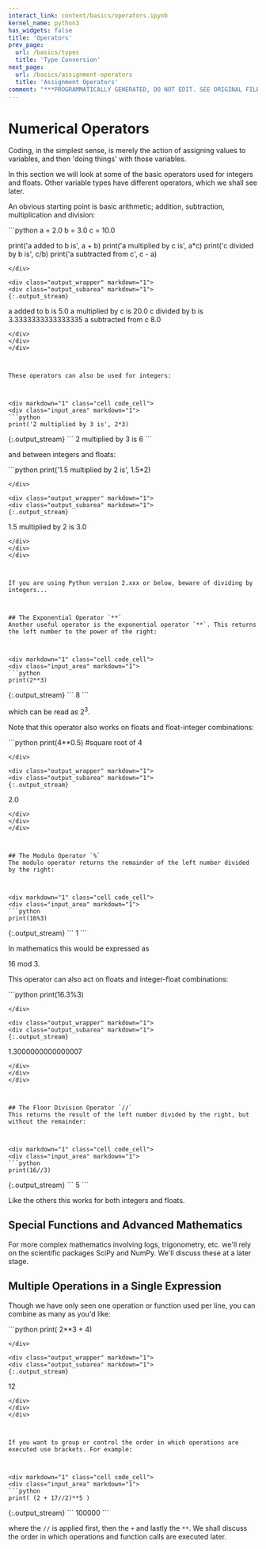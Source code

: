 ```yaml
---
interact_link: content/basics/operators.ipynb
kernel_name: python3
has_widgets: false
title: 'Operators'
prev_page:
  url: /basics/types
  title: 'Type Conversion'
next_page:
  url: /basics/assignment-operators
  title: 'Assignment Operators'
comment: "***PROGRAMMATICALLY GENERATED, DO NOT EDIT. SEE ORIGINAL FILES IN /content***"
---
```

# Numerical Operators
<!--- Rename to arithmatic operators? -->



Coding, in the simplest sense, is merely the action of assigning values to variables, and then 'doing things' with those variables.

In this section we will look at some of the basic operators used for integers and floats. Other variable types have different operators, which we shall see later.

An obvious starting point is basic arithmetic; addition, subtraction, multiplication and division:



<div markdown="1" class="cell code_cell">
<div class="input_area" markdown="1">
```python
a = 2.0
b = 3.0
c = 10.0

print('a added to b is', a + b)
print('a multiplied by c is', a*c)
print('c divided by b is', c/b)
print('a subtracted from c', c - a)

```
</div>

<div class="output_wrapper" markdown="1">
<div class="output_subarea" markdown="1">
{:.output_stream}
```
a added to b is 5.0
a multiplied by c is 20.0
c divided by b is 3.3333333333333335
a subtracted from c 8.0
```
</div>
</div>
</div>



These operators can also be used for integers:



<div markdown="1" class="cell code_cell">
<div class="input_area" markdown="1">
```python
print('2 multiplied by 3 is', 2*3)

```
</div>

<div class="output_wrapper" markdown="1">
<div class="output_subarea" markdown="1">
{:.output_stream}
```
2 multiplied by 3 is 6
```
</div>
</div>
</div>



and between integers and floats:



<div markdown="1" class="cell code_cell">
<div class="input_area" markdown="1">
```python
print('1.5 multiplied by 2 is', 1.5*2)

```
</div>

<div class="output_wrapper" markdown="1">
<div class="output_subarea" markdown="1">
{:.output_stream}
```
1.5 multiplied by 2 is 3.0
```
</div>
</div>
</div>



If you are using Python version 2.xxx or below, beware of dividing by integers...



## The Exponential Operator `**`
Another useful operator is the exponential operator `**`. This returns the left number to the power of the right:



<div markdown="1" class="cell code_cell">
<div class="input_area" markdown="1">
```python
print(2**3)

```
</div>

<div class="output_wrapper" markdown="1">
<div class="output_subarea" markdown="1">
{:.output_stream}
```
8
```
</div>
</div>
</div>



which can be read as $2^3$.

Note that this operator also works on floats and float-integer combinations:



<div markdown="1" class="cell code_cell">
<div class="input_area" markdown="1">
```python
print(4**0.5) #square root of 4

```
</div>

<div class="output_wrapper" markdown="1">
<div class="output_subarea" markdown="1">
{:.output_stream}
```
2.0
```
</div>
</div>
</div>



## The Modulo Operator `%`
The modulo operator returns the remainder of the left number divided by the right:



<div markdown="1" class="cell code_cell">
<div class="input_area" markdown="1">
```python
print(16%3)

```
</div>

<div class="output_wrapper" markdown="1">
<div class="output_subarea" markdown="1">
{:.output_stream}
```
1
```
</div>
</div>
</div>



In mathematics this would be expressed as 

$16$ mod $3$.

This operator can also act on floats and integer-float combinations:



<div markdown="1" class="cell code_cell">
<div class="input_area" markdown="1">
```python
print(16.3%3)

```
</div>

<div class="output_wrapper" markdown="1">
<div class="output_subarea" markdown="1">
{:.output_stream}
```
1.3000000000000007
```
</div>
</div>
</div>



## The Floor Division Operator `//`
This returns the result of the left number divided by the right, but without the remainder:



<div markdown="1" class="cell code_cell">
<div class="input_area" markdown="1">
```python
print(16//3)

```
</div>

<div class="output_wrapper" markdown="1">
<div class="output_subarea" markdown="1">
{:.output_stream}
```
5
```
</div>
</div>
</div>



Like the others this works for both integers and floats.



## Special Functions and Advanced Mathematics
For more complex mathematics involving logs, trigonometry, etc. we'll rely on the scientific packages SciPy and NumPy. We'll discuss these at a later stage.



## Multiple Operations in a Single Expression
Though we have only seen one operation or function used per line, you can combine as many as you'd like:



<div markdown="1" class="cell code_cell">
<div class="input_area" markdown="1">
```python
print( 2**3 + 4)

```
</div>

<div class="output_wrapper" markdown="1">
<div class="output_subarea" markdown="1">
{:.output_stream}
```
12
```
</div>
</div>
</div>



If you want to group or control the order in which operations are executed use brackets. For example:



<div markdown="1" class="cell code_cell">
<div class="input_area" markdown="1">
```python
print( (2 + 17//2)**5 )

```
</div>

<div class="output_wrapper" markdown="1">
<div class="output_subarea" markdown="1">
{:.output_stream}
```
100000
```
</div>
</div>
</div>



where the `//` is applied first, then the `+` and lastly the `**`. We shall discuss the order in which operations and function calls are executed later. <!--- in Section.... Make a url -->

